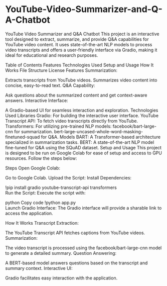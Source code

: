 # YouTube-Video-Summarizer-and-Q-A-Chatbot
YouTube Video Summarizer and Q&A Chatbot
This project is an interactive tool designed to extract, summarize, and provide Q&A capabilities for YouTube video content. It uses state-of-the-art NLP models to process video transcripts and offers a user-friendly interface via Gradio, making it ideal for educational and research purposes.

Table of Contents
Features
Technologies Used
Setup and Usage
How It Works
File Structure
License
Features
Summarization:

Extracts transcripts from YouTube videos.
Summarizes video content into concise, easy-to-read text.
Q&A Capability:

Ask questions about the summarized content and get context-aware answers.
Interactive Interface:

A Gradio-based UI for seamless interaction and exploration.
Technologies Used
Libraries
Gradio: For building the interactive user interface.
YouTube Transcript API: To fetch video transcripts directly from YouTube.
Transformers: For utilizing pre-trained NLP models:
facebook/bart-large-cnn for summarization.
bert-large-uncased-whole-word-masking-finetuned-squad for Q&A.
Models
BART: A Transformer-based architecture specialized in summarization tasks.
BERT: A state-of-the-art NLP model fine-tuned for Q&A using the SQuAD dataset.
Setup and Usage
This project is designed to be run on Google Colab for ease of setup and access to GPU resources. Follow the steps below:

Steps
Open Google Colab:

Go to Google Colab.
Upload the Script:
Install Dependencies:

!pip install gradio youtube-transcript-api transformers  
Run the Script:
Execute the script with:

python
Copy code
!python app.py  
Launch Gradio Interface:
The Gradio interface will provide a sharable link to access the application.

How It Works
Transcript Extraction:

The YouTube Transcript API fetches captions from YouTube videos.
Summarization:

The video transcript is processed using the facebook/bart-large-cnn model to generate a detailed summary.
Question Answering:

A BERT-based model answers questions based on the transcript and summary context.
Interactive UI:

Gradio facilitates easy interaction with the application.
